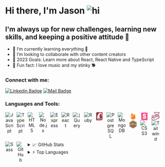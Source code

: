 # Hi there, I'm Jason <img src="https://user-images.githubusercontent.com/1303154/88677602-1635ba80-d120-11ea-84d8-d263ba5fc3c0.gif" width="28px" alt="hi">

## I'm always up for new challenges, learning new skills, and keeping a positive attitude 🚀

- 🌱 I’m currently learning everything 🤣
- 👯 I’m looking to collaborate with other content creators
- 🥅 2023 Goals: Learn more about React, React Native and TypeScript
- 🍿 Fun fact: I love music and my stinky 🐕

### Connect with me:

[![Linkedin Badge](https://img.shields.io/badge/-Jason_Di-0e76a8?style=flat&labelColor=0e76a8&logo=linkedin&logoColor=white)](https://www.linkedin.com/in/jason-di-185b1124b/)
[![Mail Badge](https://img.shields.io/badge/-Jason_Di-c0392b?style=flat&labelColor=c0392b&logo=gmail&logoColor=white)](mailto:jasondisj@gmail.com)

### Languages and Tools:

<div align="center">
<img align="left" alt="JavaScript" width="26px" src="https://cdn.jsdelivr.net/gh/devicons/devicon/icons/javascript/javascript-original.svg" style="padding-right:10px;" />
<img align="left" alt="TypeScript" width="26px" src="https://cdn.jsdelivr.net/gh/devicons/devicon/icons/typescript/typescript-original.svg" style="padding-right:10px;" />
<img align="left" alt="HTML5" width="26px" src="https://cdn.jsdelivr.net/gh/devicons/devicon/icons/html5/html5-original.svg" style="padding-right:10px;" />
<img align="left" alt="Node.js" width="26px" src="https://cdn.jsdelivr.net/gh/devicons/devicon/icons/nodejs/nodejs-original.svg" style="padding-right:10px;" />
<img align="left" alt="Express" width="26px" src="https://cdn.jsdelivr.net/gh/devicons/devicon/icons/express/express-original.svg" style="padding-right:10px;" />
<img align="left" alt="React" width="26px" src="https://cdn.jsdelivr.net/gh/devicons/devicon/icons/react/react-original.svg" style="padding-right:10px;" />
<img align="left" alt="jQuery" width="26px" src="https://cdn.jsdelivr.net/gh/devicons/devicon/icons/jquery/jquery-original.svg" style="padding-right:10px;" />
<img align="left" alt="Ruby" width="26px" src="https://cdn.jsdelivr.net/gh/devicons/devicon/icons/ruby/ruby-original.svg" style="padding-right:10px;" />
<img align="left" alt="Rails" width="26px" src="https://github.com/devicons/devicon/blob/master/icons/rails/rails-original-wordmark.svg" style="padding-right:10px;" />
<img align="left" alt="PostgreSQL" width="26px" src="https://cdn.jsdelivr.net/gh/devicons/devicon/icons/postgresql/postgresql-original.svg" style="padding-right:10px;" />
<img align="left" alt="MongoDB" width="26px" src="https://cdn.jsdelivr.net/gh/devicons/devicon/icons/mongodb/mongodb-original.svg" style="padding-right:10px;" />
<img align="left" alt="Firebase" width="26px" src="https://github.com/devicons/devicon/blob/master/icons/firebase/firebase-plain.svg" style="padding-right:10px;" />
<img align="left" alt="Storybook" width="26px" src="https://github.com/devicons/devicon/blob/master/icons/storybook/storybook-original.svg" style="padding-right:10px;" />
<img align="left" alt="Jest" width="26px" src="https://github.com/devicons/devicon/blob/master/icons/jest/jest-plain.svg" style="padding-right:10px;" />
<img align="left" alt="Mocha" width="26px" src="https://github.com/devicons/devicon/blob/master/icons/mocha/mocha-plain.svg" style="padding-right:10px;" />
<img align="left" alt="CSS3" width="26px" src="https://cdn.jsdelivr.net/gh/devicons/devicon/icons/css3/css3-original.svg" style="padding-right:10px;" />
<img align="left" alt="Tailwind" width="26px" src="https://upload.wikimedia.org/wikipedia/commons/thumb/d/d5/Tailwind_CSS_Logo.svg/120px-Tailwind_CSS_Logo.svg.png" style="padding-right:10px;" />
<img align="left" alt="Sass" width="26px" src="https://cdn.jsdelivr.net/gh/devicons/devicon/icons/sass/sass-original.svg" style="padding-right:10px;" />
<img align="left" alt="GitHub" width="26px" src="https://user-images.githubusercontent.com/3369400/139447912-e0f43f33-6d9f-45f8-be46-2df5bbc91289.png" style="padding-right:10px;" />
</div>
<br />
<br />

---
<details>
<summary> 📈 GitHub Stats</summary>
<img align="left" alt="Jason's GitHub Stats" src="https://github-readme-stats.vercel.app/api?username=JasonDisj&show_icons=true&hide_border=false&title_color=ff652f&icon_color=FFE400&bg_color=09131B&text_color=ffffff&border_color=0c1a25" />
</details>

<details>
<summary> ⚡ Top Languages</summary>
<img align="left" alt="Jason's Top Languages" src="https://github-readme-stats.vercel.app/api/top-langs/?username=JasonDisj&show_icons=true&hide_border=false&title_color=ff652f&icon_color=FFE400&bg_color=09131B&text_color=ffffff&border_color=0c1a25" />
</details>



<!---
JasonDisj/JasonDisj is a ✨ special ✨ repository because its `README.md` (this file) appears on your GitHub profile.
You can click the Preview link to take a look at your changes.
--->
